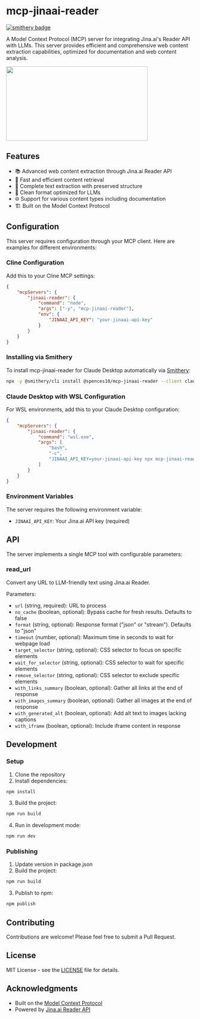 # mcp-jinaai-reader

[![smithery badge](https://smithery.ai/badge/@spences10/mcp-jinaai-reader)](https://smithery.ai/server/@spences10/mcp-jinaai-reader)

A Model Context Protocol (MCP) server for integrating Jina.ai's Reader
API with LLMs. This server provides efficient and comprehensive web
content extraction capabilities, optimized for documentation and web
content analysis.

<a href="https://glama.ai/mcp/servers/a75afsx9cx">
  <img width="380" height="200" src="https://glama.ai/mcp/servers/a75afsx9cx/badge" />
</a>

## Features

- 📚 Advanced web content extraction through Jina.ai Reader API
- 🚀 Fast and efficient content retrieval
- 📄 Complete text extraction with preserved structure
- 🔄 Clean format optimized for LLMs
- 🌐 Support for various content types including documentation
- 🏗️ Built on the Model Context Protocol

## Configuration

This server requires configuration through your MCP client. Here are
examples for different environments:

### Cline Configuration

Add this to your Cline MCP settings:

```json
{
	"mcpServers": {
		"jinaai-reader": {
			"command": "node",
			"args": ["-y", "mcp-jinaai-reader"],
			"env": {
				"JINAAI_API_KEY": "your-jinaai-api-key"
			}
		}
	}
}
```

### Installing via Smithery

To install mcp-jinaai-reader for Claude Desktop automatically via [Smithery](https://smithery.ai/server/@spences10/mcp-jinaai-reader):

```bash
npx -y @smithery/cli install @spences10/mcp-jinaai-reader --client claude
```

### Claude Desktop with WSL Configuration

For WSL environments, add this to your Claude Desktop configuration:

```json
{
	"mcpServers": {
		"jinaai-reader": {
			"command": "wsl.exe",
			"args": [
				"bash",
				"-c",
				"JINAAI_API_KEY=your-jinaai-api-key npx mcp-jinaai-reader"
			]
		}
	}
}
```

### Environment Variables

The server requires the following environment variable:

- `JINAAI_API_KEY`: Your Jina.ai API key (required)

## API

The server implements a single MCP tool with configurable parameters:

### read_url

Convert any URL to LLM-friendly text using Jina.ai Reader.

Parameters:

- `url` (string, required): URL to process
- `no_cache` (boolean, optional): Bypass cache for fresh results.
  Defaults to false
- `format` (string, optional): Response format ("json" or "stream").
  Defaults to "json"
- `timeout` (number, optional): Maximum time in seconds to wait for
  webpage load
- `target_selector` (string, optional): CSS selector to focus on
  specific elements
- `wait_for_selector` (string, optional): CSS selector to wait for
  specific elements
- `remove_selector` (string, optional): CSS selector to exclude
  specific elements
- `with_links_summary` (boolean, optional): Gather all links at the
  end of response
- `with_images_summary` (boolean, optional): Gather all images at the
  end of response
- `with_generated_alt` (boolean, optional): Add alt text to images
  lacking captions
- `with_iframe` (boolean, optional): Include iframe content in
  response

## Development

### Setup

1. Clone the repository
2. Install dependencies:

```bash
npm install
```

3. Build the project:

```bash
npm run build
```

4. Run in development mode:

```bash
npm run dev
```

### Publishing

1. Update version in package.json
2. Build the project:

```bash
npm run build
```

3. Publish to npm:

```bash
npm publish
```

## Contributing

Contributions are welcome! Please feel free to submit a Pull Request.

## License

MIT License - see the [LICENSE](LICENSE) file for details.

## Acknowledgments

- Built on the
  [Model Context Protocol](https://github.com/modelcontextprotocol)
- Powered by [Jina.ai Reader API](https://jina.ai)

